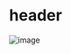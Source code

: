 # header 
![image](https://github.com/user-attachments/assets/7c429d99-26c1-4c3d-b929-869094863ddb)

